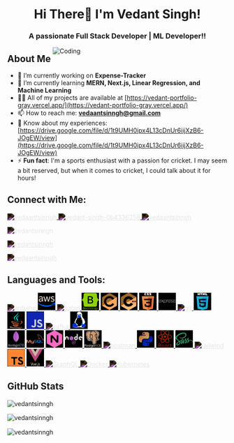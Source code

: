 <div><h1 align="center">
    Hi There👋 I'm Vedant Singh!
</h1></div>

<h3 align="center">A passionate Full Stack Developer | ML Developer!!</h3>
<img align="right" alt="Coding" width="400" src="Coder1.gif">

## About Me
- 🔭 I’m currently working on **Expense-Tracker**
- 🌱 I’m currently learning **MERN, Next.js, Linear Regression, and Machine Learning**
- 👨‍💻 All of my projects are available at [https://vedant-portfolio-gray.vercel.app/](https://vedant-portfolio-gray.vercel.app/)
- 📫 How to reach me: **vedaantsinngh@gmail.com**
- 📄 Know about my experiences: [https://drive.google.com/file/d/1t9UMH0ipx4L13cDnUr6iijXzB6-JOgEW/view](https://drive.google.com/file/d/1t9UMH0ipx4L13cDnUr6iijXzB6-JOgEW/view)
- ⚡ **Fun fact**: I'm a sports enthusiast with a passion for cricket. I may seem a bit reserved, but when it comes to cricket, I could talk about it for hours!

## Connect with Me:
<p align="left">
  <a href="https://twitter.com/vedaantsinngh" target="blank">
    <img align="center" src="https://raw.githubusercontent.com/rahuldkjain/github-profile-readme-generator/master/src/images/icons/Social/twitter.svg" alt="vedaantsinngh" height="30" width="40" style="filter: invert(1);"/>
  </a>
  <a href="https://linkedin.com/in/vedant-singh-0b4336258" target="blank">
    <img align="center" src="https://raw.githubusercontent.com/rahuldkjain/github-profile-readme-generator/master/src/images/icons/Social/linked-in-alt.svg" alt="vedant-singh-0b4336258" height="30" width="40" style="filter: invert(1);"/>
  </a>
  <a href="https://instagram.com/vedaantsinngh" target="blank">
    <img align="center" src="https://raw.githubusercontent.com/rahuldkjain/github-profile-readme-generator/master/src/images/icons/Social/instagram.svg" alt="vedaantsinngh" height="30" width="40" style="filter: invert(1);"/>
  </a>
</p>
<p align="left">
  <img src="https://komarev.com/ghpvc/?username=vedantsinngh&label=Profile%20views&color=0e75b6&style=flat" alt="vedantsinngh" style="filter: invert(1);" />
</p>

<p align="left">
  <a href="https://github.com/ryo-ma/github-profile-trophy">
    <img src="https://github-profile-trophy.vercel.app/?username=vedantsinngh" alt="vedantsinngh" style="filter: invert(1);" />
  </a>
</p>

<p align="left">
  <a href="https://twitter.com/vedaantsinngh" target="blank">
    <img src="https://img.shields.io/twitter/follow/vedaantsinngh?logo=twitter&style=for-the-badge" alt="vedaantsinngh" style="filter: invert(1);" />
  </a>
</p>

## Languages and Tools:
<p align="left">
  <a href="https://www.arduino.cc/" target="_blank" rel="noreferrer">
    <img src="https://cdn.worldvectorlogo.com/logos/arduino-1.svg" alt="arduino" width="40" height="40" style="filter: invert(1);"/>
  </a>
  <a href="https://aws.amazon.com" target="_blank" rel="noreferrer">
    <img src="https://raw.githubusercontent.com/devicons/devicon/master/icons/amazonwebservices/amazonwebservices-original-wordmark.svg" alt="aws" width="40" height="40" style="filter: invert(1);"/>
  </a>
  <a href="https://babeljs.io/" target="_blank" rel="noreferrer">
    <img src="https://www.vectorlogo.zone/logos/babeljs/babeljs-icon.svg" alt="babel" width="40" height="40" style="filter: invert(1);"/>
  </a>
  <a href="https://getbootstrap.com" target="_blank" rel="noreferrer">
    <img src="https://raw.githubusercontent.com/devicons/devicon/master/icons/bootstrap/bootstrap-plain-wordmark.svg" alt="bootstrap" width="40" height="40" style="filter: invert(1);"/>
  </a>
  <a href="https://www.cprogramming.com/" target="_blank" rel="noreferrer">
    <img src="https://raw.githubusercontent.com/devicons/devicon/master/icons/c/c-original.svg" alt="c" width="40" height="40" style="filter: invert(1);"/>
  </a>
  <a href="https://www.w3schools.com/cpp/" target="_blank" rel="noreferrer">
    <img src="https://raw.githubusercontent.com/devicons/devicon/master/icons/cplusplus/cplusplus-original.svg" alt="cplusplus" width="40" height="40" style="filter: invert(1);"/>
  </a>
  <a href="https://www.w3schools.com/css/" target="_blank" rel="noreferrer">
    <img src="https://raw.githubusercontent.com/devicons/devicon/master/icons/css3/css3-original-wordmark.svg" alt="css3" width="40" height="40" style="filter: invert(1);"/>
  </a>
  <a href="https://expressjs.com" target="_blank" rel="noreferrer">
    <img src="https://raw.githubusercontent.com/devicons/devicon/master/icons/express/express-original-wordmark.svg" alt="express" width="40" height="40" style="filter: invert(1);"/>
  </a>
  <a href="https://git-scm.com/" target="_blank" rel="noreferrer">
    <img src="https://www.vectorlogo.zone/logos/git-scm/git-scm-icon.svg" alt="git" width="40" height="40" style="filter: invert(1);"/>
  </a>
  <a href="https://www.w3.org/html/" target="_blank" rel="noreferrer">
    <img src="https://raw.githubusercontent.com/devicons/devicon/master/icons/html5/html5-original-wordmark.svg" alt="html5" width="40" height="40" style="filter: invert(1);"/>
  </a>
  <a href="https://www.java.com" target="_blank" rel="noreferrer">
    <img src="https://raw.githubusercontent.com/devicons/devicon/master/icons/java/java-original.svg" alt="java" width="40" height="40" style="filter: invert(1);"/>
  </a>
  <a href="https://developer.mozilla.org/en-US/docs/Web/JavaScript" target="_blank" rel="noreferrer">
    <img src="https://raw.githubusercontent.com/devicons/devicon/master/icons/javascript/javascript-original.svg" alt="javascript" width="40" height="40" style="filter: invert(1);"/>
  </a>
  <a href="https://kafka.apache.org/" target="_blank" rel="noreferrer">
    <img src="https://www.vectorlogo.zone/logos/apache_kafka/apache_kafka-icon.svg" alt="kafka" width="40" height="40" style="filter: invert(1);"/>
  </a>
  <a href="https://www.linux.org/" target="_blank" rel="noreferrer">
    <img src="https://raw.githubusercontent.com/devicons/devicon/master/icons/linux/linux-original.svg" alt="linux" width="40" height="40" style="filter: invert(1);"/>
  </a>
    <br>
  <a href="https://www.mongodb.com/" target="_blank" rel="noreferrer">
    <img src="https://raw.githubusercontent.com/devicons/devicon/master/icons/mongodb/mongodb-original-wordmark.svg" alt="mongodb" width="40" height="40" style="filter: invert(1);"/>
  </a>
  <a href="https://www.mysql.com/" target="_blank" rel="noreferrer">
    <img src="https://raw.githubusercontent.com/devicons/devicon/master/icons/mysql/mysql-original-wordmark.svg" alt="mysql" width="40" height="40" style="filter: invert(1);"/>
  </a>
  <a href="https://www.nginx.com" target="_blank" rel="noreferrer">
    <img src="https://raw.githubusercontent.com/devicons/devicon/master/icons/nginx/nginx-original.svg" alt="nginx" width="40" height="40" style="filter: invert(1);"/>
  </a>
  <a href="https://nodejs.org" target="_blank" rel="noreferrer">
    <img src="https://raw.githubusercontent.com/devicons/devicon/master/icons/nodejs/nodejs-original-wordmark.svg" alt="nodejs" width="40" height="40" style="filter: invert(1);"/>
  </a>
  <a href="https://www.postgresql.org" target="_blank" rel="noreferrer">
    <img src="https://raw.githubusercontent.com/devicons/devicon/master/icons/postgresql/postgresql-original-wordmark.svg" alt="postgresql" width="40" height="40" style="filter: invert(1);"/>
  </a>
  <a href="https://postman.com" target="_blank" rel="noreferrer">
    <img src="https://www.vectorlogo.zone/logos/getpostman/getpostman-icon.svg" alt="postman" width="40" height="40" style="filter: invert(1);"/>
  </a>
  <a href="https://www.python.org" target="_blank" rel="noreferrer">
    <img src="https://raw.githubusercontent.com/devicons/devicon/master/icons/python/python-original.svg" alt="python" width="40" height="40" style="filter: invert(1);"/>
  </a>
  <a href="https://reactjs.org/" target="_blank" rel="noreferrer">
    <img src="https://raw.githubusercontent.com/devicons/devicon/master/icons/react/react-original-wordmark.svg" alt="react" width="40" height="40" style="filter: invert(1);"/>
  </a>
  <a href="https://sass-lang.com" target="_blank" rel="noreferrer">
    <img src="https://raw.githubusercontent.com/devicons/devicon/master/icons/sass/sass-original.svg" alt="sass" width="40" height="40" style="filter: invert(1);"/>
  </a>
  <a href="https://tailwindcss.com/" target="_blank" rel="noreferrer">
    <img src="https://www.vectorlogo.zone/logos/tailwindcss/tailwindcss-icon.svg" alt="tailwind" width="40" height="40" style="filter: invert(1);"/>
  </a>
  <a href="https://www.typescriptlang.org/" target="_blank" rel="noreferrer">
    <img src="https://raw.githubusercontent.com/devicons/devicon/master/icons/typescript/typescript-original.svg" alt="typescript" width="40" height="40" style="filter: invert(1);"/>
  </a>
  <a href="https://vuejs.org/" target="_blank" rel="noreferrer">
    <img src="https://raw.githubusercontent.com/devicons/devicon/master/icons/vuejs/vuejs-original-wordmark.svg" alt="vuejs" width="40" height="40" style="filter: invert(1);"/>
  </a>
  <a href="https://graphql.org/" target="_blank" rel="noreferrer">
    <img src="https://www.vectorlogo.zone/logos/graphql/graphql-icon.svg" alt="GraphQL" width="40" height="40" style="filter: invert(1);"/>
  </a>
  <a href="https://www.docker.com/" target="_blank" rel="noreferrer">
    <img src="https://www.vectorlogo.zone/logos/docker/docker-icon.svg" alt="Docker" width="40" height="40" style="filter: invert(1);"/>
  </a>
  <a href="https://kubernetes.io/" target="_blank" rel="noreferrer">
    <img src="https://www.vectorlogo.zone/logos/kubernetes/kubernetes-icon.svg" alt="Kubernetes" width="40" height="40" style="filter: invert(1);"/>
  </a>
</p>

## GitHub Stats
<p>
  <img align="center" src="https://github-readme-stats.vercel.app/api/top-langs?username=vedantsinngh&show_icons=true&locale=en&layout=compact&bg_color=000000" alt="vedantsinngh" />
</p>

<div className="flex-container">
  <p>
    <img align="center" src="https://github-readme-streak-stats.herokuapp.com/?user=vedantsinngh&bg_color=000000" alt="vedantsinngh" />
  </p>
  <p>
    <img align="center" src="https://github-readme-stats.vercel.app/api?username=vedantsinngh&show_icons=true&locale=en&bg_color=000000" alt="vedantsinngh" />
  </p>
</div>

